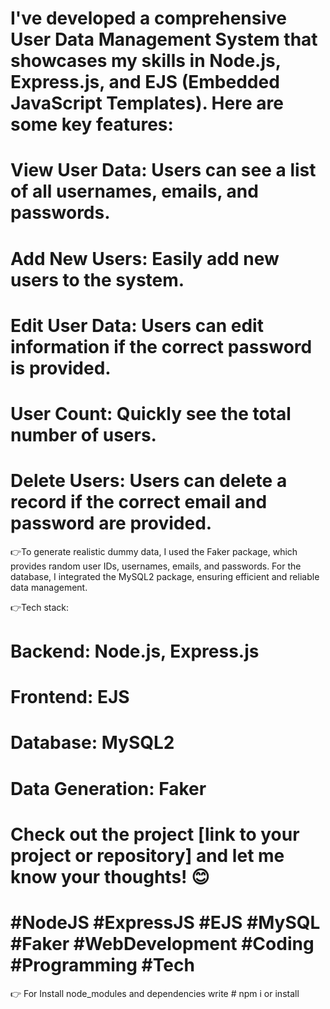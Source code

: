 # I've developed a comprehensive User Data Management System that showcases my skills in Node.js, Express.js, and EJS (Embedded JavaScript Templates). Here are some key features:

# View User Data: Users can see a list of all usernames, emails, and passwords.
# Add New Users: Easily add new users to the system.
# Edit User Data: Users can edit information if the correct password is provided.
# User Count: Quickly see the total number of users.
# Delete Users: Users can delete a record if the correct email and password are provided.
 
 👉To generate realistic dummy data, I used the Faker package, which provides random user IDs, usernames, emails, and passwords. For the database, I integrated the MySQL2 package, ensuring efficient and reliable data management.

👉Tech stack:

# Backend: Node.js, Express.js
# Frontend: EJS
# Database: MySQL2
# Data Generation: Faker
# Check out the project [link to your project or repository] and let me know your thoughts! 😊

# #NodeJS #ExpressJS #EJS #MySQL #Faker #WebDevelopment #Coding #Programming #Tech

👉 For Install node_modules and dependencies write # npm i or install 
